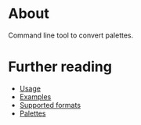 # About

Command line tool to convert palettes.

# Further reading

* [Usage](Usage.md)
* [Examples](Examples.md)
* [Supported formats](../Formats.md)
* [Palettes](../Palette.md)
